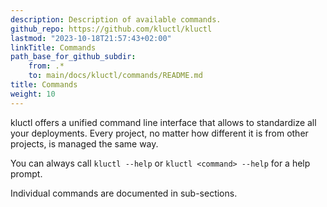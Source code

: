 ```yaml
---
description: Description of available commands.
github_repo: https://github.com/kluctl/kluctl
lastmod: "2023-10-18T21:57:43+02:00"
linkTitle: Commands
path_base_for_github_subdir:
    from: .*
    to: main/docs/kluctl/commands/README.md
title: Commands
weight: 10
---
```






kluctl offers a unified command line interface that allows to standardize all your deployments. Every project,
no matter how different it is from other projects, is managed the same way.

You can always call `kluctl --help` or `kluctl <command> --help` for a help prompt.

Individual commands are documented in sub-sections.


